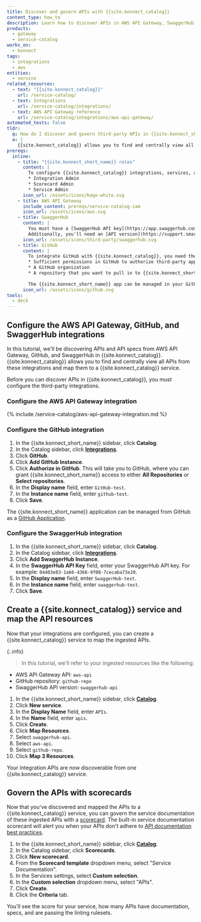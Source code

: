 ```yaml
---
title: Discover and govern APIs with {{site.konnect_catalog}}
content_type: how_to
description: Learn how to discover APIs in AWS API Gateway, SwaggerHub, and GitHub with {{site.konnect_catalog}} and govern them with scorecards.
products:
  - gateway
  - service-catalog
works_on:
  - konnect
tags:
  - integrations
  - aws
entities: 
  - service
related_resources:
  - text: "{{site.konnect_catalog}}"
    url: /service-catalog/
  - text: Integrations
    url: /service-catalog/integrations/
  - text: AWS API Gateway reference
    url: /service-catalog/integrations/aws-api-gateway/
automated_tests: false
tldr:
  q: How do I discover and govern third-party APIs in {{site.konnect_short_name}}?
  a: |
    {{site.konnect_catalog}} allows you to find and centrally view all APIs from these integrations and map them to a {{site.konnect_catalog}} service. First, authorize the integrations in {{site.konnect_catalog}} for AWS API Gateway, GitHub, and SwaggerHub. Then, create a {{site.konnect_catalog}} service and map resources from the integrations to the service. Finally, add a service documentation scorecard to your service to govern API documentation standards.
prereqs:
  inline:
    - title: "{{site.konnect_short_name}} roles"
      content: |
        To configure {{site.konnect_catalog}} integrations, services, and scorecards, you need the following [roles in {{site.konnect_short_name}}](/konnect-platform/teams-and-roles/#service-catalog):
        * Integration Admin
        * Scorecard Admin
        * Service Admin
      icon_url: /assets/icons/kogo-white.svg
    - title: AWS API Gateway
      include_content: prereqs/service-catalog-iam
      icon_url: /assets/icons/aws.svg
    - title: SwaggerHub
      content: |
        You must have a [SwaggerHub API key](https://app.swaggerhub.com/settings/apiKey) to authenticate your SwaggerHub account with {{site.konnect_short_name}}. 
        Additionally, you'll need an [API version](https://support.smartbear.com/swaggerhub/docs/en/manage-apis/versioning.html?sbsearch=API%20Versions0) in SwaggerHub to pull into {{site.konnect_short_name}} as a resource. You can name your SwaggerHub API version whatever you'd like. In this tutorial, we'll refer to your SwaggerHub API version as `swaggerhub-api`.
      icon_url: /assets/icons/third-party/swaggerhub.svg
    - title: GitHub
      content: |
        To integrate GitHub with {{site.konnect_catalog}}, you need the following:
        * Sufficient permissions in GitHub to authorize third-party applications and install the {{site.konnect_short_name}} GitHub App
        * A GitHub organization
        * A repository that you want to pull in to {{site.konnect_short_name}}. You can grant access to either all repositories or selected repositories during the authorization process. You can name your GitHub repository whatever you'd like. In this tutorial, we'll refer to your GitHub repository as `github-repo`.
        
        The {{site.konnect_short_name}} app can be managed in your GitHub account under **Applications > GitHub Apps**.
      icon_url: /assets/icons/github.svg
tools:
  - deck
---
```


## Configure the AWS API Gateway, GitHub, and SwaggerHub integrations

In this tutorial, we'll be discovering APIs and API specs from AWS API Gateway, GitHub, and SwaggerHub in {{site.konnect_catalog}}. {{site.konnect_catalog}} allows you to find and centrally view all APIs from these integrations and map them to a {{site.konnect_catalog}} service. 

Before you can discover APIs in {{site.konnect_catalog}}, you must configure the third-party integrations.

### Configure the AWS API Gateway integration

{% include /service-catalog/aws-api-gateway-integration.md %}

### Configure the GitHub integration

1. In the {{site.konnect_short_name}} sidebar, click **Catalog**.
1. In the Catalog sidebar, click **[Integrations](https://cloud.konghq.com/us/service-catalog/integrations)**.
2. Click **GitHub**.
1. Click **Add GitHub Instance**.
1. Click **Authorize in GitHub**. This will take you to GitHub, where you can grant {{site.konnect_short_name}} access to either **All Repositories** or **Select repositories**. 
1. In the **Display name** field, enter `GitHub-test`.
1. In the **Instance name** field, enter `github-test`.
1. Click **Save**.

The {{site.konnect_short_name}} application can be managed from GitHub as a [GitHub Application](https://docs.github.com/en/apps/using-github-apps/authorizing-github-apps).

### Configure the SwaggerHub integration

1. In the {{site.konnect_short_name}} sidebar, click **Catalog**.
1. In the Catalog sidebar, click **[Integrations](https://cloud.konghq.com/us/service-catalog/integrations)**.
2. Click **Add SwaggerHub Instance**.
1. In the **SwaggerHub API Key** field, enter your SwaggerHub API key. For example: `04403e83-1a66-4366-9f08-7cecaba73e20`.
1. In the **Display name** field, enter `SwaggerHub-test`.
1. In the **Instance name** field, enter `swaggerhub-test`.
1. Click **Save**. 

## Create a {{site.konnect_catalog}} service and map the API resources

Now that your integrations are configured, you can create a {{site.konnect_catalog}} service to map the ingested APIs.

{:.info}
> In this tutorial, we'll refer to your ingested resources like the following:
* AWS API Gateway API: `aws-api`
* GitHub repository: `github-repo`
* SwaggerHub API version: `swaggerhub-api`

1. In the {{site.konnect_short_name}} sidebar, click [**Catalog**](https://cloud.konghq.com/service-catalog/).
1. Click **New service**.
1. In the **Display Name** field, enter `APIs`.
1. In the **Name** field, enter `apis`.
1. Click **Create**.
1. Click **Map Resources**.
1. Select `swaggerhub-api`.
1. Select `aws-api`. 
1. Select `github-repo`. 
1. Click **Map 3 Resources**.

Your integration APIs are now discoverable from one {{site.konnect_catalog}} service.

## Govern the APIs with scorecards

Now that you've discovered and mapped the APIs to a {{site.konnect_catalog}} service, you can govern the service documentation of these ingested APIs with a [scorecard](/service-catalog/scorecards/). The built-in service documentation scorecard will alert you when your APIs don't adhere to [API documentation best practices](/service-catalog/scorecards/#service-documentation-linting).

1. In the {{site.konnect_short_name}} sidebar, click [**Catalog**](https://cloud.konghq.com/service-catalog/).
1. In the Catalog sidebar, click **Scorecards**.
1. Click **New scorecard**.
1. From the **Scorecard template** dropdown menu, select "Service Documentation".
1. In the Services settings, select **Custom selection**.
1. In the **Custom selection** dropdown menu, select "APIs". 
1. Click **Create**. 
1. Click the **Criteria** tab.

You'll see the score for your service, how many APIs have documentation, specs, and are passing the linting rulesets.



